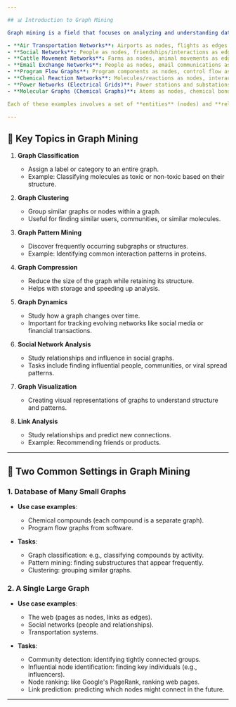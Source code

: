 ```yaml
---

## 📊 Introduction to Graph Mining

Graph mining is a field that focuses on analyzing and understanding data that naturally forms networks or graph structures. These graphs appear in many real-world systems, such as:

- **Air Transportation Networks**: Airports as nodes, flights as edges.
- **Social Networks**: People as nodes, friendships/interactions as edges.
- **Cattle Movement Networks**: Farms as nodes, animal movements as edges.
- **Email Exchange Networks**: People as nodes, email communications as edges.
- **Program Flow Graphs**: Program components as nodes, control flow as edges.
- **Chemical Reaction Networks**: Molecules/reactions as nodes, interactions as edges.
- **Power Networks (Electrical Grids)**: Power stations and substations as nodes, transmission lines as edges.
- **Molecular Graphs (Chemical Graphs)**: Atoms as nodes, chemical bonds as edges.

Each of these examples involves a set of **entities** (nodes) and **relationships or interactions** (edges).

---
```


## 📌 Key Topics in Graph Mining

1. **Graph Classification**

   - Assign a label or category to an entire graph.
   - Example: Classifying molecules as toxic or non-toxic based on their structure.

2. **Graph Clustering**

   - Group similar graphs or nodes within a graph.
   - Useful for finding similar users, communities, or similar molecules.

3. **Graph Pattern Mining**

   - Discover frequently occurring subgraphs or structures.
   - Example: Identifying common interaction patterns in proteins.

4. **Graph Compression**

   - Reduce the size of the graph while retaining its structure.
   - Helps with storage and speeding up analysis.

5. **Graph Dynamics**

   - Study how a graph changes over time.
   - Important for tracking evolving networks like social media or financial transactions.

6. **Social Network Analysis**

   - Study relationships and influence in social graphs.
   - Tasks include finding influential people, communities, or viral spread patterns.

7. **Graph Visualization**

   - Creating visual representations of graphs to understand structure and patterns.

8. **Link Analysis**

   - Study relationships and predict new connections.
   - Example: Recommending friends or products.

---

## 🧪 Two Common Settings in Graph Mining

### 1. **Database of Many Small Graphs**

- **Use case examples**:

  - Chemical compounds (each compound is a separate graph).
  - Program flow graphs from software.

- **Tasks**:

  - Graph classification: e.g., classifying compounds by activity.
  - Pattern mining: finding substructures that appear frequently.
  - Clustering: grouping similar graphs.

### 2. **A Single Large Graph**

- **Use case examples**:

  - The web (pages as nodes, links as edges).
  - Social networks (people and relationships).
  - Transportation systems.

- **Tasks**:

  - Community detection: identifying tightly connected groups.
  - Influential node identification: finding key individuals (e.g., influencers).
  - Node ranking: like Google's PageRank, ranking web pages.
  - Link prediction: predicting which nodes might connect in the future.

---
